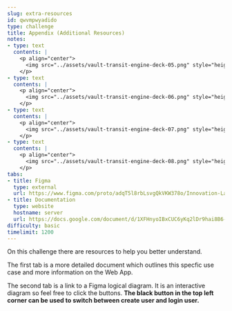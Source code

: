 ```yaml
---
slug: extra-resources
id: qwvmpwyadido
type: challenge
title: Appendix (Additional Resources)
notes:
- type: text
  contents: |
    <p align="center">
      <img src="../assets/vault-transit-engine-deck-05.png" style="height:500px;">
    </p>
- type: text
  contents: |
    <p align="center">
      <img src="../assets/vault-transit-engine-deck-06.png" style="height:500px;">
    </p>
- type: text
  contents: |
    <p align="center">
      <img src="../assets/vault-transit-engine-deck-07.png" style="height:500px;">
    </p>
- type: text
  contents: |
    <p align="center">
      <img src="../assets/vault-transit-engine-deck-08.png" style="height:500px;">
    </p>
tabs:
- title: Figma
  type: external
  url: https://www.figma.com/proto/adqT5l8rbLsvgQkVKW378o/Innovation-Lab-Intern-Project?node-id=52%3A83&scaling=min-zoom&page-id=0%3A1&starting-point-node-id=52%3A83
- title: Documentation
  type: website
  hostname: server
  url: https://docs.google.com/document/d/1XFHnyoIBxCUC6yKq2lDr9hai8B6-dfNjGhQVweu9YmY/edit?usp=sharing
difficulty: basic
timelimit: 1200
---
```

On this challenge there are resources to help you better understand.

The first tab is a more detailed document which outlines this specfic use case and more information on the Web App.

The second tab is a link to a Figma logical diagram. It is an interactive diagram so feel free to click the buttons. **The black button in the top left corner can be used to switch between create user and login user.**


